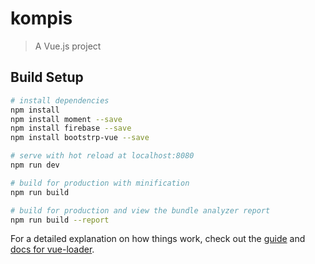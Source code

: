# kompis

> A Vue.js project

## Build Setup

``` bash
# install dependencies
npm install
npm install moment --save
npm install firebase --save
npm install bootstrp-vue --save

# serve with hot reload at localhost:8080
npm run dev

# build for production with minification
npm run build

# build for production and view the bundle analyzer report
npm run build --report
```

For a detailed explanation on how things work, check out the [guide](http://vuejs-templates.github.io/webpack/) and [docs for vue-loader](http://vuejs.github.io/vue-loader).
